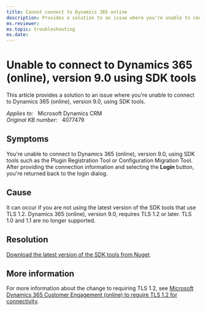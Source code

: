 ```yaml
---
title: Cannot connect to Dynamics 365 online
description: Provides a solution to an issue where you're unable to connect to Dynamics 365 (online), version 9.0, using SDK tools.
ms.reviewer: 
ms.topic: troubleshooting
ms.date: 
---
```

# Unable to connect to Dynamics 365 (online), version 9.0 using SDK tools

This article provides a solution to an issue where you're unable to connect to Dynamics 365 (online), version 9.0, using SDK tools.

_Applies to:_ &nbsp; Microsoft Dynamics CRM  
_Original KB number:_ &nbsp; 4077479

## Symptoms

You're unable to connect to Dynamics 365 (online), version 9.0, using SDK tools such as the Plugin Registration Tool or Configuration Migration Tool. After providing the connection information and selecting the **Login** button, you're returned back to the login dialog.

## Cause

It can occur if you are not using the latest version of the SDK tools that use TLS 1.2.  Dynamics 365 (online), version 9.0, requires TLS 1.2 or later. TLS 1.0 and 1.1 are no longer supported.

## Resolution

[Download the latest version of the SDK tools from Nuget](/dynamics365/customerengagement/on-premises/developer/download-tools-nuget).

## More information

For more information about the change to requiring TLS 1.2, see [Microsoft Dynamics 365 Customer Engagement (online) to require TLS 1.2 for connectivity](https://support.microsoft.com/help/4051700).
